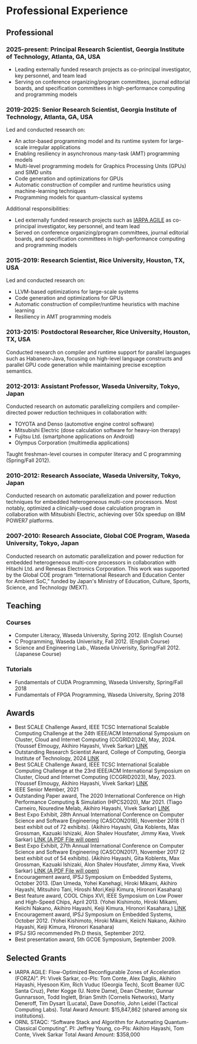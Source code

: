 Professional Experience
=======================

## Professional

### 2025-present: Principal Research Scientist, Georgia Institute of Technology, Atlanta, GA, USA
- Leading externally funded research projects as co-principal investigator, key personnel, and team lead
- Serving on conference organizing/program committees, journal editorial boards, and specification committees in high-performance computing and programming models

### 2019-2025: Senior Research Scientist, Georgia Institute of Technology, Atlanta, GA, USA

Led and conducted research on:

- An actor-based programming model and its runtime system for large-scale irregular applications
- Enabling resiliency in asynchronous many-task (AMT) programming models
- Multi-level programming models for Graphics Processing Units (GPUs) and SIMD units
- Code generation and optimizations for GPUs
- Automatic construction of compiler and runtime heuristics using machine-learning techniques
- Programming models for quantum-classical systems

Additional responsibilities:

- Led externally funded research projects such as [IARPA AGILE](https://www.iarpa.gov/research-programs/agile) as co-principal investigator, key personnel, and team lead
- Served on conference organizing/program committees, journal editorial boards, and specification committees in high-performance computing and programming models

### 2015-2019: Research Scientist, Rice University, Houston, TX, USA

Led and conducted research on:

- LLVM-based optimizations for large-scale systems
- Code generation and optimizations for GPUs
- Automatic construction of compiler/runtime heuristics with machine learning
- Resiliency in AMT programming models

### 2013-2015: Postdoctoral Researcher, Rice University, Houston, TX, USA

Conducted research on compiler and runtime support for parallel languages such as Habanero-Java, focusing on high-level language constructs and parallel GPU code generation while maintaining precise exception semantics.

### 2012-2013: Assistant Professor, Waseda University, Tokyo, Japan

Conducted research on automatic parallelizing compilers and compiler-directed power reduction techniques in collaboration with:

- TOYOTA and Denso (automotive engine control software)
- Mitsubishi Electric (dose calculation software for heavy-ion therapy)
- Fujitsu Ltd. (smartphone applications on Android)
- Olympus Corporation (multimedia applications)

Taught freshman-level courses in computer literacy and C programming (Spring/Fall 2012).

### 2010-2012: Research Associate, Waseda University, Tokyo, Japan

Conducted research on automatic parallelization and power reduction techniques for embedded heterogeneous multi-core processors. Most notably, optimized a clinically-used dose calculation program in collaboration with Mitsubishi Electric, achieving over 50x speedup on IBM POWER7 platforms.

### 2007-2010: Research Associate, Global COE Program, Waseda University, Tokyo, Japan

Conducted research on automatic parallelization and power reduction for embedded heterogeneous multi-core processors in collaboration with Hitachi Ltd. and Renesas Electronics Corporation. This work was supported by the Global COE program “International Research and Education Center for Ambient SoC,” funded by Japan's Ministry of Education, Culture, Sports, Science, and Technology (MEXT).

## Teaching

### Courses
- Computer Literacy, Waseda University, Spring 2012. (English Course)
- C Programming, Waseda Univerisity, Fall 2012. (English Course)
- Science and Engineering Lab., Waseda Univerisity, Spring/Fall 2012. (Japanese Course)

### Tutorials
- Fundamentals of CUDA Programming, Waseda University, Spring/Fall 2018
- Fundamentals of FPGA Programming, Waseda University, Spring 2018

## Awards
- Best SCALE Challenge Award, IEEE TCSC International Scalable Computing Challenge at the 24th IEEE/ACM International Symposium on Cluster, Cloud and Internet Computing (CCGRID2024), May, 2024. (Youssef Elmougy, Akihiro Hayashi, Vivek Sarkar) [LINK](https://2024.ccgrid-conference.org/awards/)
- Outstanding Research Scientist Award, College of Computing, Georgia Institute of Technology, 2024 [LINK](https://www.cc.gatech.edu/annual-awards-and-honors-past-recipients)
- Best SCALE Challenge Award, IEEE TCSC International Scalable Computing Challenge at the 23rd IEEE/ACM International Symposium on Cluster, Cloud and Internet Computing (CCGRID2023), May, 2023. (Youssef Elmougy, Akihiro Hayashi, Vivek Sarkar) [LINK](https://ccgrid2023.iisc.ac.in/awards/)
- IEEE Senior Member, 2021
- Outstanding Paper award, The 2020 International Conference on High Performance Computing & Simulation (HPCS2020), Mar 2021.
(Tiago Carneiro, Nouredine Melab, Akihiro Hayashi, Vivek Sarkar) [LINK](https://chapel-lang.org/papers.html)
- Best Expo Exhibit, 28th Annual International Conference on Computer Science and Software Engineering (CASCON2018), November 2018 (1 best exhibit out of 72 exhibits).
(Akihiro Hayashi, Gita Koblents, Max Grossman, Kazuaki Ishizaki, Alon Shalev Housfater, Jimmy Kwa, Vivek Sarkar) [LINK (A PDF File will open)](https://ibm.ent.box.com/s/pc7636kqw8jhxd45r1yhtgno2osirpto)
- Best Expo Exhibit, 27th Annual International Conference on Computer Science and Software Engineering (CASCON2017), November 2017 (2 best exhibit out of 54 exhibits). 
(Akihiro Hayashi, Gita Koblents, Max Grossman, Kazuaki Ishizaki, Alon Shalev Housfater, Jimmy Kwa, Vivek Sarkar)  [LINK (A PDF File will open)](https://ibm.ent.box.com/s/9ahz45b9xx52gqe08b9pe9squs7nryf3)
- Encouragement award, IPSJ Symposium on Embedded Systems, October 2013. (Dan Umeda, Yohei Kanehagi, Hiroki Mikami, Akihiro Hayashi, Mitsuhiro Tani, Hiroshi Mori,Keiji Kimura, Hironori Kasahara)
- Best feature award, COOL Chips XVI, IEEE Symposium on Low Power and High-Speed Chips, April 2013.
(Yohei Kishimoto, Hiroki Mikami, Keiichi Nakano, Akihiro Hayashi, Keiji Kimura, Hironori Kasahara,) [LINK](https://www.coolchips.org/archive/coolarchive/cool16/index.html)
- Encouragement award, IPSJ Symposium on Embedded Systems, October 2012. (Yohei Kishimoto, Hiroki Mikami, Keiichi Nakano, Akihiro Hayashi, Keiji Kimura, Hironori Kasahara)
- IPSJ SIG recommended Ph.D thesis, September 2012.
- Best presentation award, 5th GCOE Symposium, September 2009.

## Selected Grants
- IARPA AGILE: Flow-Optimized Reconfigurable Zones of Acceleration (FORZA)”. PI: Vivek Sarkar, co-PIs: Tom Conte, Alex Daglis, Akihiro Hayashi, Hyesoon Kim, Rich Vuduc (Georgia Tech), Scott Beamer (UC Santa Cruz), Peter Kogge (U. Notre Dame), Dean Chester, Gunnar Gunnarsson, Todd Inglett, Brian Smith (Cornelis Networks), Marty Deneroff, Tim Dysart (Lucata), Dave Donofrio, John Leidel (Tactical Computing Labs). Total Award Amount: $15,847,862 (shared among six institutions).
- ORNL STAQC: “Software Stack and Algorithm for Automating Quantum-Classical Computing”. PI: Jeffrey Young, co-PIs: Akihiro Hayashi, Tom Conte, Vivek Sarkar Total Award Amount: $358,000

